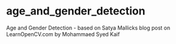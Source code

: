 # age_and_gender_detection
Age and Gender Detection - based on Satya Mallicks blog post on LearnOpenCV.com by Mohammaed Syed Kaif
